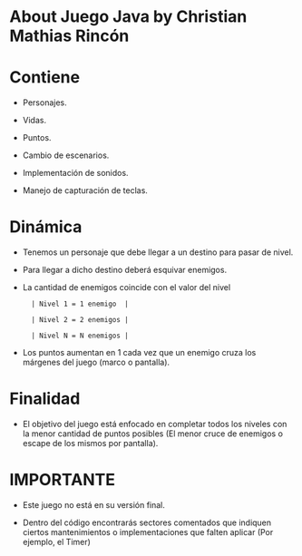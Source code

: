 # About Juego Java by Christian Mathias Rincón

# Contiene

- Personajes.

- Vidas.

- Puntos.

- Cambio de escenarios.

- Implementación de sonidos.

- Manejo de capturación de teclas.


# Dinámica

- Tenemos un personaje que debe llegar a un destino para pasar de nivel.

- Para llegar a dicho destino deberá esquivar enemigos.

- La cantidad de enemigos coincide con el valor del nivel 

        | Nivel 1 = 1 enemigo  | 
        
        | Nivel 2 = 2 enemigos | 
        
        | Nivel N = N enemigos |

- Los puntos aumentan en 1 cada vez que un enemigo cruza los márgenes del juego (marco o pantalla).



# Finalidad

- El objetivo del juego está enfocado en completar todos los niveles con la menor cantidad de puntos posibles (El menor cruce de enemigos o escape de los mismos por pantalla).


# IMPORTANTE  

- Este juego no está en su versión final.

- Dentro del código encontrarás sectores comentados que indiquen ciertos mantenimientos o implementaciones que falten aplicar (Por ejemplo, el Timer)
